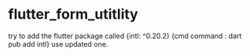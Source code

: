 # flutter_form_utitlity
try to add the flutter package called {intl: ^0.20.2} {cmd command : dart pub add intl} use updated one.
